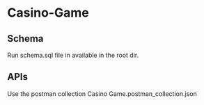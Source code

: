 # Casino-Game
## Schema
Run schema.sql file in available in the root dir.
## APIs
Use the postman collection Casino Game.postman_collection.json
